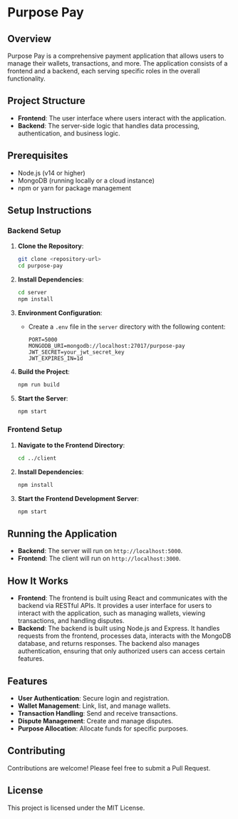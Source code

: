 # Purpose Pay

## Overview
Purpose Pay is a comprehensive payment application that allows users to manage their wallets, transactions, and more. The application consists of a frontend and a backend, each serving specific roles in the overall functionality.

## Project Structure
- **Frontend**: The user interface where users interact with the application.
- **Backend**: The server-side logic that handles data processing, authentication, and business logic.

## Prerequisites
- Node.js (v14 or higher)
- MongoDB (running locally or a cloud instance)
- npm or yarn for package management

## Setup Instructions

### Backend Setup
1. **Clone the Repository**: 
   ```bash
   git clone <repository-url>
   cd purpose-pay
   ```

2. **Install Dependencies**:
   ```bash
   cd server
   npm install
   ```

3. **Environment Configuration**:
   - Create a `.env` file in the `server` directory with the following content:
     ```
     PORT=5000
     MONGODB_URI=mongodb://localhost:27017/purpose-pay
     JWT_SECRET=your_jwt_secret_key
     JWT_EXPIRES_IN=1d
     ```

4. **Build the Project**:
   ```bash
   npm run build
   ```

5. **Start the Server**:
   ```bash
   npm start
   ```

### Frontend Setup
1. **Navigate to the Frontend Directory**:
   ```bash
   cd ../client
   ```

2. **Install Dependencies**:
   ```bash
   npm install
   ```

3. **Start the Frontend Development Server**:
   ```bash
   npm start
   ```

## Running the Application
- **Backend**: The server will run on `http://localhost:5000`.
- **Frontend**: The client will run on `http://localhost:3000`.

## How It Works
- **Frontend**: The frontend is built using React and communicates with the backend via RESTful APIs. It provides a user interface for users to interact with the application, such as managing wallets, viewing transactions, and handling disputes.
- **Backend**: The backend is built using Node.js and Express. It handles requests from the frontend, processes data, interacts with the MongoDB database, and returns responses. The backend also manages authentication, ensuring that only authorized users can access certain features.

## Features
- **User Authentication**: Secure login and registration.
- **Wallet Management**: Link, list, and manage wallets.
- **Transaction Handling**: Send and receive transactions.
- **Dispute Management**: Create and manage disputes.
- **Purpose Allocation**: Allocate funds for specific purposes.

## Contributing
Contributions are welcome! Please feel free to submit a Pull Request.

## License
This project is licensed under the MIT License.
